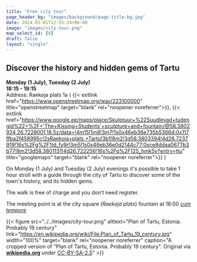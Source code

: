 ```yaml
---
title: "Free city tour"
page_header_bg: "images/background/page-title-bg.jpg"
date: 2024-03-01T12:55:24+06:00
image: "images/city-tour.png"
map_select_id: [8]
draft: false
layout: "single"
---
```


## Discover the history and hidden gems of Tartu
**Monday (1 July), Tuesday (2 July)**  
**18:15 - 19:15**  
Address: Raekoja plats 1a (
  {{< extlink
      href="https://www.openstreetmap.org/way/223100000"
      title="openstreetmap" target="blank" rel="noopener noreferrer">}},
  {{< extlink
      href="https://www.google.ee/maps/place/Skulptuur+%22Suudlevad+tudengid%22+%2F+'The+Kissing+Students'+sculpture+and+fountain/@58.3802924,26.7228001,18.5z/data=!4m15!1m8!3m7!1s0x46eb36e735b5366d:0x117ffba2f458995c!2sRaekoja+plats,+Tartu!3b1!8m2!3d58.3803394!4d26.7237919!16s%2Fg%2F1td_fy9r!3m5!1s0x46eb36e0d2144c77:0xce8ddaa0677b3b77!8m2!3d58.3801131!4d26.722256!16s%2Fg%2F125_hmk5y?entry=ttu"
      title="googlemaps" target="blank" rel="noopener noreferrer">}}
)

On Monday (1 July) and Tuesday (2 July) evenings it's possible to take 1 hour
stroll with a guide through the city of Tartu to discover some of the town's
history, and its hidden gems.

The walk is free of charge and you don't need register.

The meeting point is at the city square (_Raekoja plats_) fountain at 18:00
[_cum tempore_](https://en.wikipedia.org/wiki/Academic_quarter_(class_timing))

{{< figure
    src="../../images/city-tour.png"
    alttext="Plan of Tartu, Estonia. Probably 19 century"
    link="https://en.wikipedia.org/wiki/File:Plan_of_Tartu_19_century.jpg"
    width="100%"
    target="blank"
    rel="noopener noreferrer"
    caption="A cropped version of \"Plan of Tartu, Estonia. Probably 19 century\". Original via [**wikipedia.org**](https://et.wikipedia.org/wiki/Tartu_ajalugu) under [CC-BY-SA-2.5](https://creativecommons.org/licenses/by-sa/2.5)"
    >}}
